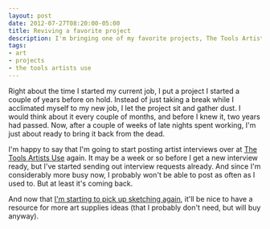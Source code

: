 ```yaml
---
layout: post
date: 2012-07-27T08:20:00-05:00
title: Reviving a favorite project
description: I'm bringing one of my favorite projects, The Tools Artists Use, back from dormancy.
tags:
- art
- projects
- the tools artists use
---
```

Right about the time I started my current job, I put a project I started a couple of years before on hold. Instead of just taking a break while I acclimated myself to my new job, I let the project sit and gather dust. I would think about it every couple of months, and before I knew it, two years had passed. Now, after a couple of weeks of late nights spent working, I'm just about ready to bring it back from the dead.

I'm happy to say that I'm going to start posting artist interviews over at [The Tools Artists Use](http://thetoolsartistsuse.com/) again. It may be a week or so before I get a new interview ready, but I've started sending out interview requests already. And since I'm considerably more busy now, I probably won't be able to post as often as I used to. But at least it's coming back.

And now that [I'm starting to pick up sketching again](http://brilliantcorners.org/2012/07/sketching-again), it'll be nice to have a resource for more art supplies ideas (that I probably don't need, but will buy anyway).
